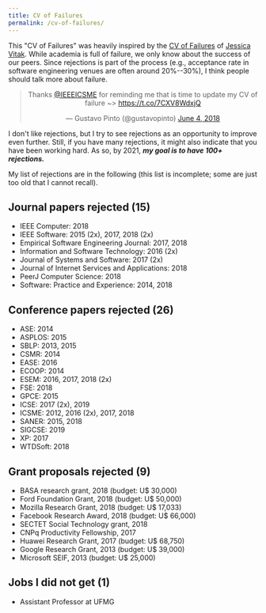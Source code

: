 ```yaml
---
title: CV of Failures
permalink: /cv-of-failures/
---
```


This "CV of Failures" was heavily inspired by the [CV of Failures](https://vitak.files.wordpress.com/2017/12/vitak-cv-of-failures-dec17.pdf) of [Jessica Vitak](https://jessicavitak.com/). While academia is full of failure, we only know about the success of our peers. Since rejections is part of the process (e.g., acceptance rate in software engineering venues are often around 20%--30%), I think people should talk more about failure.

<center><blockquote class="twitter-tweet" data-partner="tweetdeck"><p lang="en" dir="ltr">Thanks <a href="https://twitter.com/IEEEICSME?ref_src=twsrc%5Etfw">@IEEEICSME</a> for reminding me that is time to update my CV of failure ~&gt; <a href="https://t.co/7CXV8WdxjQ">https://t.co/7CXV8WdxjQ</a></p>&mdash; Gustavo Pinto (@gustavopinto) <a href="https://twitter.com/gustavopinto/status/1003685173924388864?ref_src=twsrc%5Etfw">June 4, 2018</a></blockquote></center>
<script async src="https://platform.twitter.com/widgets.js" charset="utf-8"></script>

I don't like rejections, but I try to see rejections as an opportunity to improve even further. Still, if you have many rejections, it might also indicate that you have been working hard. As so, by 2021, ***my goal is to have 100+ rejections.***

My list of rejections are in the following (this list is incomplete; some are just too old that I cannot recall).

## Journal papers rejected (15)

- IEEE Computer: 2018
- IEEE Software: 2015 (2x), 2017, 2018 (2x)
- Empirical Software Engineering Journal: 2017, 2018
- Information and Software Technology: 2016 (2x)
- Journal of Systems and Software: 2017 (2x)
- Journal of Internet Services and Applications: 2018
- PeerJ Computer Science: 2018
- Software: Practice and Experience: 2014, 2018

## Conference papers rejected (26)

- ASE: 2014
- ASPLOS: 2015
- SBLP: 2013, 2015
- CSMR: 2014
- EASE: 2016
- ECOOP: 2014
- ESEM: 2016, 2017, 2018 (2x)
- FSE: 2018
- GPCE: 2015
- ICSE: 2017 (2x), 2019
- ICSME: 2012, 2016 (2x), 2017, 2018
- SANER: 2015, 2018
- SIGCSE: 2019
- XP: 2017
- WTDSoft: 2018

## Grant proposals rejected (9)

- BASA research grant, 2018 (budget: U$ 30,000)
- Ford Foundation Grant, 2018 (budget: U$ 50,000)
- Mozilla Research Grant, 2018 (budget: U$ 17,033)
- Facebook Research Award, 2018 (budget: U$ 66,000)
- SECTET Social Technology grant, 2018
- CNPq Productivity Fellowship, 2017
- Huawei Research Grant, 2017 (budget: U$ 68,750)
- Google Research Grant, 2013 (budget: U$ 39,000)
- Microsoft SEIF, 2013 (budget: U$ 25,000)

## Jobs I did not get (1)

- Assistant Professor at UFMG
